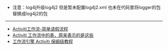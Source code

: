 - 注意：log4j升级log4j2 但是暂未配置log4j2.xml 也未在代码里将logger的包替换成log4j2的包 
------
- [Activiti工作流-简单请假流程](https://blog.csdn.net/yk10010/article/details/80611188)
- [Activiti 工作流中的表，原来表示的是这些](https://mp.weixin.qq.com/s/Xuya2_3YGtgH_K55oeNc3g)
- [工作流引擎 Activiti 保姆级教程](https://mp.weixin.qq.com/s/AC12dCthXK35l4RRcjoqhg)
